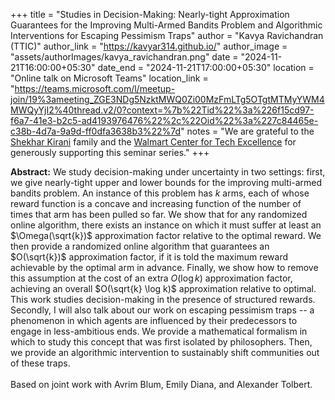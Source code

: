 +++
title = "Studies in Decision-Making: Nearly-tight Approximation Guarantees for the Improving Multi-Armed Bandits Problem and Algorithmic Interventions for Escaping Pessimism Traps"
author = "Kavya Ravichandran (TTIC)"
author_link = "https://kavyar314.github.io/"
author_image = "assets/authorImages/kavya_ravichandran.png"
date = "2024-11-21T16:00:00+05:30"
date_end = "2024-11-21T17:00:00+05:30"
location = "Online talk on Microsoft Teams"
location_link = "https://teams.microsoft.com/l/meetup-join/19%3ameeting_ZGE3NDg5NzktMWQ0Zi00MzFmLTg5OTgtMTMyYWM4MWQyYjI2%40thread.v2/0?context=%7b%22Tid%22%3a%226f15cd97-f6a7-41e3-b2c5-ad4193976476%22%2c%22Oid%22%3a%227c84465e-c38b-4d7a-9a9d-ff0dfa3638b3%22%7d"
notes = "We are grateful to the <a href = "https://www.accel.com/people/shekhar-kirani" target= "_blank">Shekhar Kirani</a> family and the <a href = "https://www.csa.iisc.ac.in/cfe-walmart/" target= "_blank">Walmart Center for Tech Excellence</a> for generously supporting this seminar series."
+++

<b>Abstract:</b>
We study decision-making under uncertainty in two settings: first, we give nearly-tight upper and lower bounds for the improving multi-armed bandits problem. An instance of this problem has $k$ arms, each of whose reward function is a concave and increasing function of the number of times that arm has been pulled so far. We show that for any randomized online algorithm, there exists an instance on which it must suffer at least an $\Omega(\sqrt{k})$ approximation factor relative to the optimal reward. We then provide a randomized online algorithm that guarantees an $O(\sqrt{k})$ approximation factor, if it is told the maximum reward achievable by the optimal arm in advance. Finally, we show how to remove this assumption at the cost of an extra $O(\log k)$ approximation factor, achieving an overall $O(\sqrt{k} \log k)$ approximation relative to optimal. This work studies decision-making in the presence of structured rewards. Secondly, I will also talk about our work on escaping pessimism traps -- a phenomenon in which agents are influenced by their predecessors to engage in less-ambitious ends. We provide a mathematical formalism in which to study this concept that was first isolated by philosophers. Then, we provide an algorithmic intervention to sustainably shift communities out of these traps.
<br><br>
Based on joint work with Avrim Blum, Emily Diana, and Alexander Tolbert.